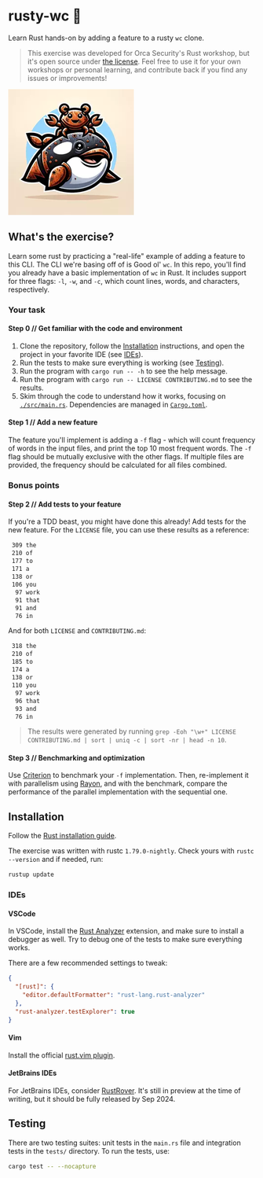 # rusty-wc 🚾

Learn Rust hands-on by adding a feature to a rusty `wc` clone.

> This exercise was developed for Orca Security's Rust workshop, but it's open
> source under [the license](./LICENSE). Feel free to use it for your own
> workshops or personal learning, and contribute back if you find any issues or
> improvements!

![Rusty Orca](./docs/rusty-orca_256x256.webp)

## What's the exercise?

Learn some rust by practicing a "real-life" example of adding a feature to
this CLI. The CLI we're basing off of is Good ol' `wc`. In this repo, you'll
find you already have a basic implementation of `wc` in Rust. It includes
support for three flags: `-l`, `-w`, and `-c`, which count lines, words, and
characters, respectively.

### Your task

#### Step 0 // Get familiar with the code and environment

1. Clone the repository, follow the [Installation](#installation) instructions,
   and open the project in your favorite IDE (see [IDEs](#ides)).
2. Run the tests to make sure everything is working (see [Testing](#testing)).
3. Run the program with `cargo run -- -h` to see the help message.
4. Run the program with `cargo run -- LICENSE CONTRIBUTING.md` to see the results.
5. Skim through the code to understand how it works, focusing on
   [`./src/main.rs`](./src/main.rs). Dependencies are managed in
   [`Cargo.toml`](./Cargo.toml).

#### Step 1 // Add a new feature

The feature you'll implement is adding a `-f` flag - which will count frequency
of words in the input files, and print the top 10 most frequent words. The `-f`
flag should be mutually exclusive with the other flags. If multiple files are
provided, the frequency should be calculated for all files combined.

### Bonus points

#### Step 2 // Add tests to your feature

If you're a TDD beast, you might have done this already! Add tests for the new
feature. For the `LICENSE` file, you can use these results as a reference:

```text
 309 the
 210 of
 177 to
 171 a
 138 or
 106 you
  97 work
  91 that
  91 and
  76 in
```

And for both `LICENSE` and `CONTRIBUTING.md`:

```text
 318 the
 210 of
 185 to
 174 a
 138 or
 110 you
  97 work
  96 that
  93 and
  76 in
```

> The results were generated by running `grep -Eoh "\w+" LICENSE CONTRIBUTING.md | sort | uniq -c | sort -nr | head -n 10`.

#### Step 3 // Benchmarking and optimization

Use [Criterion](https://github.com/bheisler/criterion.rs) to benchmark your `-f`
implementation. Then, re-implement it with parallelism using
[Rayon](https://github.com/rayon-rs/rayon), and with the benchmark, compare the
performance of the parallel implementation with the sequential one.

## Installation

Follow the [Rust installation guide](https://www.rust-lang.org/tools/install).

The exercise was written with rustc `1.79.0-nightly`. Check yours with
`rustc --version` and if needed, run:

```sh
rustup update
```

### IDEs

#### VSCode

In VSCode, install the
[Rust Analyzer](https://marketplace.visualstudio.com/items?itemName=matklad.rust-analyzer)
extension, and make sure to install a debugger as well. Try to debug one of the
tests to make sure everything works.

There are a few recommended settings to tweak:

```json
{
  "[rust]": {
    "editor.defaultFormatter": "rust-lang.rust-analyzer"
  },
  "rust-analyzer.testExplorer": true
}
```

#### Vim

Install the official [rust.vim plugin](https://github.com/rust-lang/rust.vim).

#### JetBrains IDEs

For JetBrains IDEs, consider [RustRover](https://www.jetbrains.com/rust/). It's
still in preview at the time of writing, but it should be fully released by Sep
2024.

## Testing

There are two testing suites: unit tests in the `main.rs` file and integration
tests in the `tests/` directory. To run the tests, use:

```sh
cargo test -- --nocapture
```
